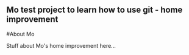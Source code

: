 Mo test project to learn how to use git - home improvement
---

#About Mo

Stuff about Mo's home improvement here...